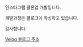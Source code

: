 
인스타그램 클론앱 개발입니다.

개발과정은 블로그에 작성하고 있습니다.

감사합니다.

[Velog 블로그 주소](https://velog.io/@seokhoho/series/%EC%9D%B8%EC%8A%A4%ED%83%80%EA%B7%B8%EB%9E%A8%ED%81%B4%EB%A1%A0%EC%95%B1%EA%B0%9C%EB%B0%9C)

